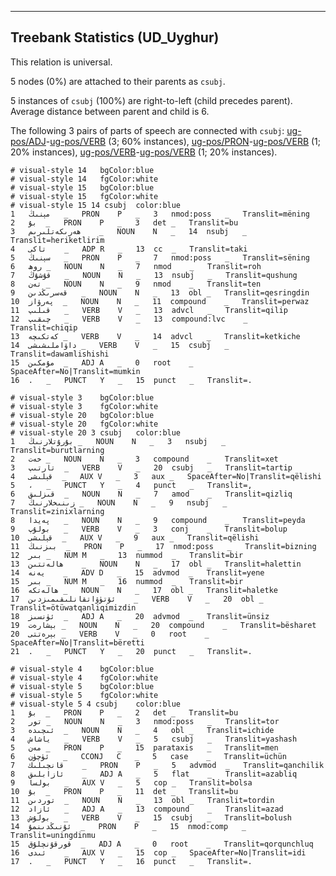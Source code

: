 

--------------------------------------------------------------------------------

## Treebank Statistics (UD_Uyghur)

This relation is universal.

5 nodes (0%) are attached to their parents as `csubj`.

5 instances of `csubj` (100%) are right-to-left (child precedes parent).
Average distance between parent and child is 6.

The following 3 pairs of parts of speech are connected with `csubj`: [ug-pos/ADJ]()-[ug-pos/VERB]() (3; 60% instances), [ug-pos/PRON]()-[ug-pos/VERB]() (1; 20% instances), [ug-pos/VERB]()-[ug-pos/VERB]() (1; 20% instances).


~~~ conllu
# visual-style 14	bgColor:blue
# visual-style 14	fgColor:white
# visual-style 15	bgColor:blue
# visual-style 15	fgColor:white
# visual-style 15 14 csubj	color:blue
1	مېنىڭ	_	PRON	P	_	3	nmod:poss	_	Translit=mëning
2	بۇ	_	PRON	P	_	3	det	_	Translit=bu
3	ھەرىكەتلىرىم	_	NOUN	N	_	14	nsubj	_	Translit=heriketlirim
4	تاكى	_	ADP	R	_	13	cc	_	Translit=taki
5	سېنىڭ	_	PRON	P	_	7	nmod:poss	_	Translit=sëning
6	روھ	_	NOUN	N	_	7	nmod	_	Translit=roh
7	قۇشۇڭ	_	NOUN	N	_	13	nsubj	_	Translit=qushung
8	تەن	_	NOUN	N	_	9	nmod	_	Translit=ten
9	قەسرىڭدىن	_	NOUN	N	_	13	obl	_	Translit=qesringdin
10	پەرۋاز	_	NOUN	N	_	11	compound	_	Translit=perwaz
11	قىلىپ	_	VERB	V	_	13	advcl	_	Translit=qilip
12	چىقىپ	_	VERB	V	_	13	compound:lvc	_	Translit=chiqip
13	كەتكىچە	_	VERB	V	_	14	advcl	_	Translit=ketkiche
14	داۋاملىشىشى	_	VERB	V	_	15	csubj	_	Translit=dawamlishishi
15	مۇمكىن	_	ADJ	A	_	0	root	_	SpaceAfter=No|Translit=mumkin
16	.	_	PUNCT	Y	_	15	punct	_	Translit=.

~~~


~~~ conllu
# visual-style 3	bgColor:blue
# visual-style 3	fgColor:white
# visual-style 20	bgColor:blue
# visual-style 20	fgColor:white
# visual-style 20 3 csubj	color:blue
1	بۇرۇتلارنىڭ	_	NOUN	N	_	3	nsubj	_	Translit=burutlarning
2	خەت	_	NOUN	N	_	3	compound	_	Translit=xet
3	تارتىپ	_	VERB	V	_	20	csubj	_	Translit=tartip
4	قېلىشى	_	AUX	V	_	3	aux	_	SpaceAfter=No|Translit=qëlishi
5	،	_	PUNCT	Y	_	4	punct	_	Translit=,
6	قىزلىق	_	NOUN	N	_	7	amod	_	Translit=qizliq
7	زىنىخلارنىڭ	_	NOUN	N	_	9	nsubj	_	Translit=zinixlarning
8	پەيدا	_	NOUN	N	_	9	compound	_	Translit=peyda
9	بولۇپ	_	VERB	V	_	3	conj	_	Translit=bolup
10	قېلىشى	_	AUX	V	_	9	aux	_	Translit=qëlishi
11	بىزنىڭ	_	PRON	P	_	17	nmod:poss	_	Translit=bizning
12	بىر	_	NUM	M	_	13	nummod	_	Translit=bir
13	ھالەتتىن	_	NOUN	N	_	17	obl	_	Translit=halettin
14	يەنە	_	ADV	D	_	15	advmod	_	Translit=yene
15	بىر	_	NUM	M	_	16	nummod	_	Translit=bir
16	ھالەتكە	_	NOUN	N	_	17	obl	_	Translit=haletke
17	ئۆتۈۋاتقانلىقىمىزدىن	_	VERB	V	_	20	obl	_	Translit=ötüwatqanliqimizdin
18	ئۈنسىز	_	ADJ	A	_	20	advmod	_	Translit=ünsiz
19	بېشارەت	_	NOUN	N	_	20	compound	_	Translit=bësharet
20	بېرەتتى	_	VERB	V	_	0	root	_	SpaceAfter=No|Translit=bëretti
21	.	_	PUNCT	Y	_	20	punct	_	Translit=.

~~~


~~~ conllu
# visual-style 4	bgColor:blue
# visual-style 4	fgColor:white
# visual-style 5	bgColor:blue
# visual-style 5	fgColor:white
# visual-style 5 4 csubj	color:blue
1	بۇ	_	PRON	P	_	2	det	_	Translit=bu
2	تور	_	NOUN	N	_	3	nmod:poss	_	Translit=tor
3	ئىچىدە	_	NOUN	N	_	4	obl	_	Translit=ichide
4	ياشاش	_	VERB	V	_	5	csubj	_	Translit=yashash
5	مەن	_	PRON	P	_	15	parataxis	_	Translit=men
6	ئۈچۈن	_	CCONJ	C	_	5	case	_	Translit=üchün
7	قانچىلىك	_	PRON	P	_	5	advmod	_	Translit=qanchilik
8	ئازابلىق	_	ADJ	A	_	5	flat	_	Translit=azabliq
9	بولسا	_	AUX	V	_	5	cop	_	Translit=bolsa
10	بۇ	_	PRON	P	_	11	det	_	Translit=bu
11	توردىن	_	NOUN	N	_	13	obl	_	Translit=tordin
12	ئازاد	_	ADJ	A	_	13	compound	_	Translit=azad
13	بولۇش	_	VERB	V	_	15	csubj	_	Translit=bolush
14	ئۇنىڭدىنمۇ	_	PRON	P	_	15	nmod:comp	_	Translit=uningdinmu
15	قورقۇنچلۇق	_	ADJ	A	_	0	root	_	Translit=qorqunchluq
16	ئىدى	_	AUX	V	_	15	cop	_	SpaceAfter=No|Translit=idi
17	.	_	PUNCT	Y	_	16	punct	_	Translit=.

~~~


